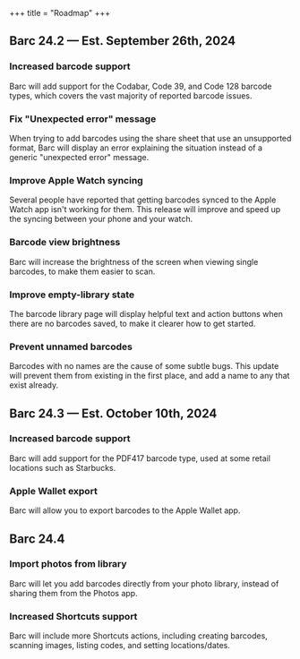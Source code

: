 +++
title = "Roadmap"
+++

## Barc 24.2 — Est. September 26th, 2024
### Increased barcode support
Barc will add support for the Codabar, Code 39, and Code 128 barcode types, which covers the vast majority of reported barcode issues.

### Fix "Unexpected error" message
When trying to add barcodes using the share sheet that use an unsupported format, Barc will display an error explaining the situation instead of a generic "unexpected error" message.

### Improve Apple Watch syncing
Several people have reported that getting barcodes synced to the Apple Watch app isn't working for them. This release will improve and speed up the syncing between your phone and your watch.

### Barcode view brightness
Barc will increase the brightness of the screen when viewing single barcodes, to make them easier to scan.

### Improve empty-library state
The barcode library page will display helpful text and action buttons when there are no barcodes saved, to make it clearer how to get started.

### Prevent unnamed barcodes
Barcodes with no names are the cause of some subtle bugs. This update will prevent them from existing in the first place, and add a name to any that exist already.

## Barc 24.3 — Est. October 10th, 2024
### Increased barcode support
Barc will add support for the PDF417 barcode type, used at some retail locations such as Starbucks.

### Apple Wallet export
Barc will allow you to export barcodes to the Apple Wallet app.

## Barc 24.4

### Import photos from library
Barc will let you add barcodes directly from your photo library, instead of sharing them from the Photos app.

### Increased Shortcuts support
Barc will include more Shortcuts actions, including creating barcodes, scanning images, listing codes, and setting locations/dates.
